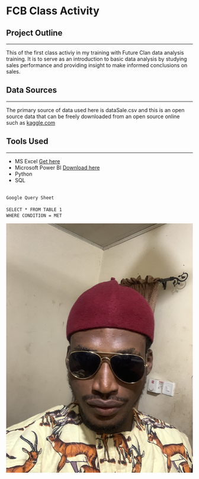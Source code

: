 # FCB Class Activity

## Project Outline
---
This of the first class activiy in my training with Future Clan data analysis training. It is to serve as an introduction to basic data analysis by studying sales performance and providing
insight to make informed conclusions on sales.

## Data Sources
---
The primary source of data used here is dataSale.csv and this is an open source data that can be freely downloaded from an open source online such as [kaggle.com](https://kaggle.com)

## Tools Used
---
- MS Excel [Get here](https://www.microsoft.com/en-us/microsoft-365/excel)
- Microsoft Power BI [Download here](https://powerbi.microsoft.com/en-us/downloads/)
- Python
- SQL

```

Google Query Sheet

SELECT * FROM TABLE 1
WHERE CONDITION = MET

```
![](IMG_5444.jpeg)
